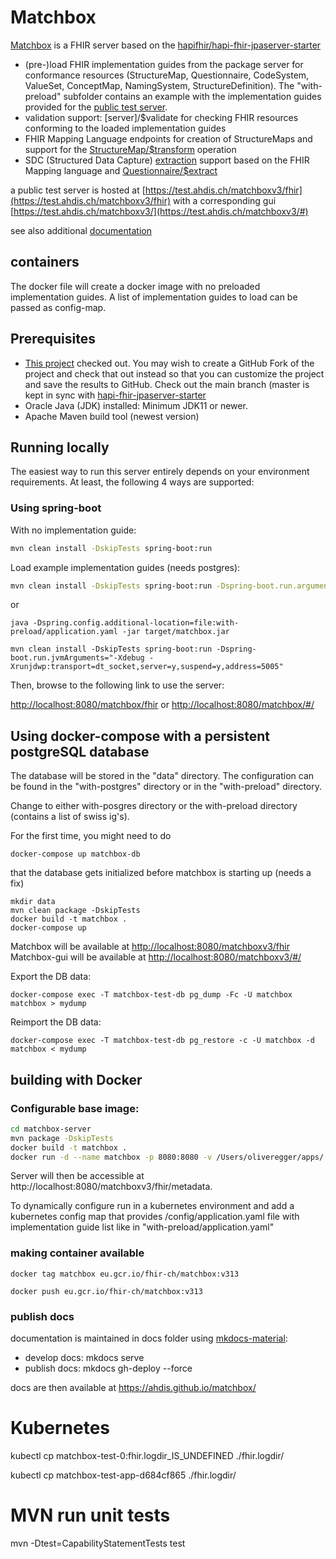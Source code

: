 # Matchbox

[Matchbox](https://matchbox.health) is a FHIR server based on the [hapifhir/hapi-fhir-jpaserver-starter](https://github.com/hapifhir/hapi-fhir-jpaserver-starter)

- (pre-)load FHIR implementation guides from the package server for conformance resources (StructureMap, Questionnaire, CodeSystem, ValueSet, ConceptMap, NamingSystem, StructureDefinition). The "with-preload" subfolder contains an example with the implementation guides provided for the [public test server](https://test.ahdis.ch/matchbox/fhir).
- validation support: [server]/$validate for checking FHIR resources conforming to the loaded implementation guides
- FHIR Mapping Language endpoints for creation of StructureMaps and support for the [StructureMap/$transform](https://www.hl7.org/fhir/operation-structuremap-transform.html) operation
- SDC (Structured Data Capture) [extraction](https://build.fhir.org/ig/HL7/sdc/extraction.html#map-extract) support based on the FHIR Mapping language and [Questionnaire/$extract](http://build.fhir.org/ig/HL7/sdc/OperationDefinition-QuestionnaireResponse-extract.html)

a public test server is hosted at [https://test.ahdis.ch/matchboxv3/fhir](https://test.ahdis.ch/matchboxv3/fhir) with a corresponding gui [https://test.ahdis.ch/matchboxv3/](https://test.ahdis.ch/matchboxv3/#)

see also additional [documentation](https://ahdis.github.io/matchbox)

## containers

The docker file will create a docker image with no preloaded implementation guides. A list of implementation guides to load can be passed as config-map.

## Prerequisites

- [This project](https://github.com/ahdis/matchbox) checked out. You may wish to create a GitHub Fork of the project and check that out instead so that you can customize the project and save the results to GitHub. Check out the main branch (master is kept in sync with [hapi-fhir-jpaserver-starter](https://github.com/hapifhir/hapi-fhir-jpaserver-starter)
- Oracle Java (JDK) installed: Minimum JDK11 or newer.
- Apache Maven build tool (newest version)

## Running locally

The easiest way to run this server entirely depends on your environment requirements. At least, the following 4 ways are supported:

### Using spring-boot

With no implementation guide:

```bash
mvn clean install -DskipTests spring-boot:run
```

Load example implementation guides (needs postgres):

```bash
mvn clean install -DskipTests spring-boot:run -Dspring-boot.run.arguments=--spring.config.additional-location=file:with-preload/application.yaml
```

or

```
java -Dspring.config.additional-location=file:with-preload/application.yaml -jar target/matchbox.jar
```

```
mvn clean install -DskipTests spring-boot:run -Dspring-boot.run.jvmArguments="-Xdebug -Xrunjdwp:transport=dt_socket,server=y,suspend=y,address=5005"
```

Then, browse to the following link to use the server:

[http://localhost:8080/matchbox/fhir](http://localhost:8080/matchboxv3/fhir)
or
[http://localhost:8080/matchbox/#/](http://localhost:8080/matchboxv3/#/)

## Using docker-compose with a persistent postgreSQL database

The database will be stored in the "data" directory. The configuration can be found in the "with-postgres" directory or in the "with-preload" directory.

Change to either with-posgres directory or the with-preload directory (contains a list of swiss ig's).

For the first time, you might need to do

```
docker-compose up matchbox-db
```

that the database gets initialized before matchbox is starting up (needs a fix)

```
mkdir data
mvn clean package -DskipTests
docker build -t matchbox .
docker-compose up
```

Matchbox will be available at [http://localhost:8080/matchboxv3/fhir](http://localhost:8080/matchboxv3/fhir)
Matchbox-gui will be available at [http://localhost:8080/matchboxv3/#/](http://localhost:8080/matchboxv3/#/)

Export the DB data:

```
docker-compose exec -T matchbox-test-db pg_dump -Fc -U matchbox matchbox > mydump
```

Reimport the DB data:

```
docker-compose exec -T matchbox-test-db pg_restore -c -U matchbox -d matchbox < mydump
```

## building with Docker

### Configurable base image:

```bash
cd matchbox-server
mvn package -DskipTests
docker build -t matchbox .
docker run -d --name matchbox -p 8080:8080 -v /Users/oliveregger/apps/:/apps/ matchbox
```

Server will then be accessible at http://localhost:8080/matchboxv3/fhir/metadata.

To dynamically configure run in a kubernetes environment and add a kubernetes config map that provides /config/application.yaml file with implementation guide list like in "with-preload/application.yaml"

### making container available

```
docker tag matchbox eu.gcr.io/fhir-ch/matchbox:v313

docker push eu.gcr.io/fhir-ch/matchbox:v313
```

### publish docs

documentation is maintained in docs folder using [mkdocs-material](https://squidfunk.github.io/mkdocs-material/):

- develop docs: mkdocs serve
- publish docs: mkdocs gh-deploy --force

docs are then available at https://ahdis.github.io/matchbox/

# Kubernetes

kubectl cp matchbox-test-0:fhir.logdir_IS_UNDEFINED ./fhir.logdir/

kubectl cp matchbox-test-app-d684cf865 ./fhir.logdir/

# MVN run unit tests

mvn -Dtest=CapabilityStatementTests test

